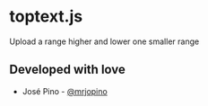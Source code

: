 toptext.js
==========

 Upload a range higher and lower one smaller range

## Developed with love

* José Pino - [@mrjopino](https://twitter.com/mrjopino)
